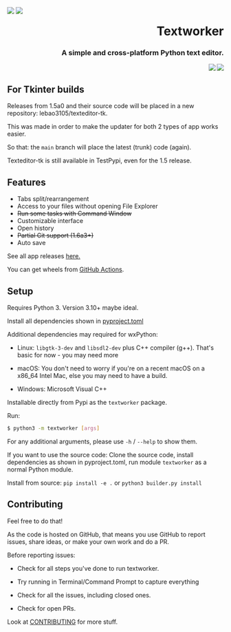 <div style="float: left;">
    <img src="https://raw.githubusercontent.com/lebao3105/texteditor/data/icons/me.lebao3105.textworker.svg">
    <img src="https://raw.githubusercontent.com/lebao3105/texteditor/data/icons/me.lebao3105.textworker.Devel.svg">
</div>

<p align="right">
    <h1 align="right">
        <strong>Textworker</strong>
    </h1>
    <h3 align="right">
    A simple and cross-platform Python text editor.
    </h3>
    <a href="https://github.com/psf/black">
        <image src="https://img.shields.io/badge/code%20style-black-000000.svg" align="right"/>
    </a>
    <a href="https://github.com/lebao3105/texteditor/actions/workflows/wheel.yml">
        <image src="https://github.com/lebao3105/texteditor/actions/workflows/wheel.yml/badge.svg" align="right"/>
    </a>
</p>

<br clear="both">

## For Tkinter builds

Releases from 1.5a0 and their source code will be placed in a new repository: lebao3105/texteditor-tk.

This was made in order to make the updater for both 2 types of app works easier.

So that: the `main` branch will place the latest (trunk) code (again).

Texteditor-tk is still available in TestPypi, even for the 1.5 release.

## Features

* Tabs split/rearrangement
* Access to your files without opening File Explorer
* ~~Run some tasks with Command Window~~
* Customizable interface
* Open history
* ~~Partial Git support (1.6a3+)~~
* Auto save

See all app releases [here.](https://github.com/lebao3105/texteditor/releases)

You can get wheels from [GitHub Actions](https://github.com/lebao3105/texteditor/actions).

## Setup

Requires Python 3. Version 3.10+ maybe ideal.

Install all dependencies shown in [pyproject.toml](./pyproject.toml)

Additional dependencies may required for wxPython:

* Linux: ```libgtk-3-dev``` and ```libsdl2-dev``` plus C++ compiler (g++). That's basic for now - you may need more

* macOS: You don't need to worry if you're on a recent macOS on a x86_64 Intel Mac, else you may need to have a build.

* Windows: Microsoft Visual C++

Installable directly from Pypi as the ```textworker``` package.

Run:

```bash
$ python3 -m textworker [args]
```

For any additional arguments, please use ```-h``` / ```--help``` to show them.

If you want to use the source code: Clone the source code, install dependencies as shown in pyproject.toml, run module `textworker` as a normal Python module.

Install from source: ```pip install -e .``` or ```python3 builder.py install```

## Contributing

Feel free to do that!

As the code is hosted on GitHub, that means you use GitHub to report issues, share ideas, or make your own work and do a PR.

Before reporting issues:

- Check for all steps you've done to run textworker.

- Try running in Terminal/Command Prompt to capture everything

- Check for all the issues, including closed ones.

- Check for open PRs.

Look at [CONTRIBUTING](./CONTRIBUTING) for more stuff.
